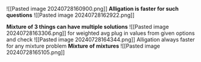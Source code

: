 ![[Pasted image 20240728160900.png]]
**Alligation is faster for such questions**
![[Pasted image 20240728162922.png]]

**Mixture of 3 things can have multiple solutions**
![[Pasted image 20240728163306.png]]
for weighted avg plug in values from given options and check
![[Pasted image 20240728164344.png]]
Alligation always faster for any mixture problem
**Mixture of mixtures**
![[Pasted image 20240728165105.png]]
